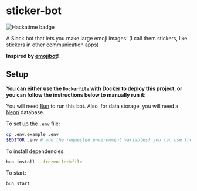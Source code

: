 # sticker-bot

![Hackatime badge](https://hackatime-badge.hackclub.com/U079QLTJZ7H/sticker-bot)

A Slack bot that lets you make large emoji images! (I call them stickers, like stickers in other communication apps)

**Inspired by [emojibot](https://github.com/taciturnaxolotl/emojibot)!**

## Setup

**You can either use the `Dockerfile` with Docker to deploy this project, or you can follow the instructions below to
manually run it:**

You will need [Bun](https://bun.sh) to run this bot. Also, for data storage, you will need a [Neon](https://neon.tech) database.

To set up the `.env` file:

```bash
cp .env.example .env
$EDITOR .env # add the requested environment variables! you can use the slack-manifest.json for assistance creating the Slack app
```

To install dependencies:

```bash
bun install --frozen-lockfile
```

To start:

```bash
bun start
```
